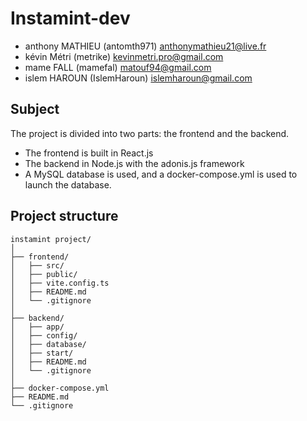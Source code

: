 # Instamint-dev

- anthony MATHIEU (antomth971) <anthonymathieu21@live.fr>
- kévin Métri (metrike) <kevinmetri.pro@gmail.com>
- mame FALL (mamefal) <matouf94@gmail.com>
- islem HAROUN (IslemHaroun) <islemharoun@gmail.com>

## Subject

The project is divided into two parts: the frontend and the backend.
- The frontend is built in React.js
- The backend in Node.js with the adonis.js framework
- A MySQL database is used, and a docker-compose.yml is used to launch the database.

## Project structure

```
instamint project/
│
├── frontend/
│   ├── src/
│   ├── public/
│   ├── vite.config.ts
│   ├── README.md
│   └── .gitignore
│
├── backend/
│   ├── app/
│   ├── config/
│   ├── database/
│   ├── start/
│   ├── README.md
│   └── .gitignore
│
├── docker-compose.yml
├── README.md
└── .gitignore
```
